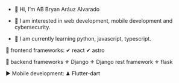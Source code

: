 - 👋 Hi, I’m AB Bryan Aráuz Alvarado

- 👀 I am interested in web development, mobile development and cybersecurity.

- 🌱 I am currently learning python, javascript, typescript.

🌱 frontend frameworks:
  ✔ react
  ✔ astro

 🌱 backend frameworks
 ⚜ Django
 ⚜ Django rest framework
 ⚜ flask

 ▶ Mobile development:
 ♟ Flutter-dart

